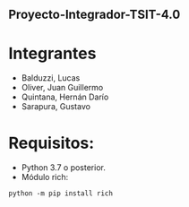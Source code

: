 ## Proyecto-Integrador-TSIT-4.0

# Integrantes

- Balduzzi, Lucas
- Oliver, Juan Guillermo
- Quintana, Hernán Darío
- Sarapura, Gustavo

# Requisitos:
- Python 3.7 o posterior.
- Módulo rich:

``` python -m pip install rich ``` 